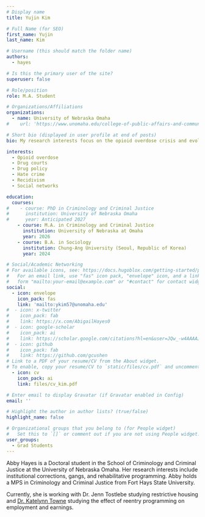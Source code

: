 ```yaml
---
# Display name
title: Yujin Kim

# Full Name (for SEO)
first_name: Yujin
last_name: Kim

# Username (this should match the folder name)
authors:
  - hayes

# Is this the primary user of the site?
superuser: false

# Role/position
role: M.A. Student

# Organizations/Affiliations
organizations:
  - name: University of Nebraska Omaha
#    url: 'https://www.unomaha.edu/college-of-public-affairs-and-community-service/criminology-and-criminal-justice/about-us/abby-hayes.php'

# Short bio (displayed in user profile at end of posts)
bio: My research interests focus on the opioid overdose crisis and evolving drug policy responses, particularly in relation to criminal justice systems.

interests:
  - Opioid overdose
  - Drug courts
  - Drug policy
  - Hate crime
  - Recidivism
  - Social networks

education:
  courses:
#    - course: PhD in Criminology and Criminal Justice
#      institution: University of Nebraska Omaha
#      year: Anticipated 2027
    - course: M.A. in Criminology and Criminal Justice
      institution: University of Nebraska at Omaha
      year: 2026
    - course: B.A. in Sociology
      institution: Chung-Ang University (Seoul, Republic of Korea)
      year: 2024

# Social/Academic Networking
# For available icons, see: https://docs.hugoblox.com/getting-started/page-builder/#icons
#   For an email link, use "fas" icon pack, "envelope" icon, and a link in the
#   form "mailto:your-email@example.com" or "#contact" for contact widget.
social:
  - icon: envelope
    icon_pack: fas
    link: 'mailto:ykim57@unomaha.edu'
#  - icon: x-twitter
#    icon_pack: fab
#    link: https://x.com/AbigailHayes0
#  - icon: google-scholar
#    icon_pack: ai
#    link: https://scholar.google.com/citations?hl=en&user=JQw_-w4AAAAJ
#  - icon: github
#    icon_pack: fab
#    link: https://github.com/gcushen
# Link to a PDF of your resume/CV from the About widget.
# To enable, copy your resume/CV to `static/files/cv.pdf` and uncomment the lines below.
  - icon: cv
    icon_pack: ai
    link: files/cv_kim.pdf

# Enter email to display Gravatar (if Gravatar enabled in Config)
email: ''

# Highlight the author in author lists? (true/false)
highlight_name: false

# Organizational groups that you belong to (for People widget)
#   Set this to `[]` or comment out if you are not using People widget.
user_groups:
  - Grad Students
---
```


Abby Hayes is a Doctoral student in the School of Criminology and Criminal Justice at the University of Nebraska Omaha. Her research interests include institutional corrections, gangs, and rehabilitative programming. Abby holds a MPS in Criminology and Criminal Justice from Fort Hays State University. 

Currently, she is working with Dr. Jenn Tostlebe studying restrictive housing and [Dr. Katelynn Towne](https://www.unomaha.edu/college-of-public-affairs-and-community-service/nebraska-center-for-justice-research/about-us/katelynn-towne.php) studying the effect of reentry programming on employment and earnings.

